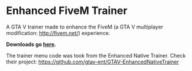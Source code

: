 # Enhanced FiveM Trainer
A GTA V trainer made to enhance the FiveM (a GTA V multiplayer modification: http://fivem.net/) experience.

**Downloads go [here](https://github.com/thedroidgeek/GTAV-EnhancedFiveMTrainer/releases).**

The trainer menu code was took from the Enhanced Native Trainer.
Check their project: https://github.com/gtav-ent/GTAV-EnhancedNativeTrainer
